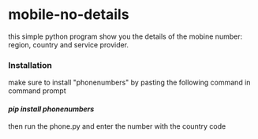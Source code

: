 # mobile-no-details
this simple python program show you the details of the mobine number:
region, country and service provider.

 <h3>Installation</h3>
make sure to install "phonenumbers"
by pasting the following command in command prompt
<h4><i>pip install phonenumbers</i></h4>

then run the phone.py and enter the number with the country code
